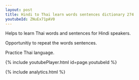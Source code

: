 ```yaml
---
layout: post
title: Hindi to Thai learn words sentences dictionary 274 
youtubeId: ZNuEx71pAV0
---
```

 
 
Helps to learn Thai words and sentences for Hindi speakers.

Opportunitiy to repeat the words sentences. 

Practice Thai language. 
 
{% include youtubePlayer.html id=page.youtubeId %}
 
 
{% include analytics.html %}